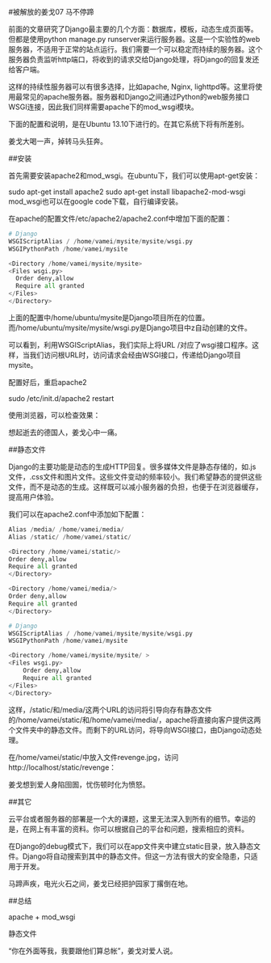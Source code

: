 #被解放的姜戈07 马不停蹄


 

前面的文章研究了Django最主要的几个方面：数据库，模板，动态生成页面等。但都是使用python manage.py runserver来运行服务器。这是一个实验性的web服务器，不适用于正常的站点运行。我们需要一个可以稳定而持续的服务器。这个服务器负责监听http端口，将收到的请求交给Django处理，将Django的回复发还给客户端。

这样的持续性服务器可以有很多选择，比如apache, Nginx, lighttpd等。这里将使用最常见的apache服务器。服务器和Django之间通过Python的web服务接口WSGI连接，因此我们同样需要apache下的mod_wsgi模块。

下面的配置和说明，是在Ubuntu 13.10下进行的。在其它系统下将有所差别。



 

姜戈大喝一声，掉转马头狂奔。 

 

##安装

首先需要安装apache2和mod_wsgi。在ubuntu下，我们可以使用apt-get安装：

sudo apt-get install apache2
sudo apt-get install libapache2-mod-wsgi
 mod_wsgi也可以在google code下载，自行编译安装。

 

在apache的配置文件/etc/apache2/apache2.conf中增加下面的配置： 

```python
# Django
WSGIScriptAlias / /home/vamei/mysite/mysite/wsgi.py
WSGIPythonPath /home/vamei/mysite

<Directory /home/vamei/mysite/mysite>
<Files wsgi.py>
  Order deny,allow
  Require all granted
</Files>
</Directory>
```
上面的配置中/home/ubuntu/mysite是Django项目所在的位置。而/home/ubuntu/mysite/mysite/wsgi.py是Django项目中z自动创建的文件。

可以看到，利用WSGIScriptAlias，我们实际上将URL /对应了wsgi接口程序。这样，当我们访问根URL时，访问请求会经由WSGI接口，传递给Django项目mysite。

 

配置好后，重启apache2

sudo /etc/init.d/apache2 restart
 

使用浏览器，可以检查效果：



 

想起逝去的德国人，姜戈心中一痛。

 

##静态文件

Django的主要功能是动态的生成HTTP回复。很多媒体文件是静态存储的，如.js文件，.css文件和图片文件。这些文件变动的频率较小。我们希望静态的提供这些文件，而不是动态的生成。这样既可以减小服务器的负担，也便于在浏览器缓存，提高用户体验。

 

我们可以在apache2.conf中添加如下配置：

```python
Alias /media/ /home/vamei/media/
Alias /static/ /home/vamei/static/

<Directory /home/vamei/static/>
Order deny,allow
Require all granted
</Directory>

<Directory /home/vamei/media/>
Order deny,allow
Require all granted
</Directory>

# Django
WSGIScriptAlias / /home/vamei/mysite/mysite/wsgi.py
WSGIPythonPath /home/vamei/mysite

<Directory /home/vamei/mysite/mysite/ >
<Files wsgi.py>
    Order deny,allow
    Require all granted
</Files>
</Directory>
```
这样，/static/和/media/这两个URL的访问将引导向存有静态文件的/home/vamei/static/和/home/vamei/media/，apache将直接向客户提供这两个文件夹中的静态文件。而剩下的URL访问，将导向WSGI接口，由Django动态处理。

 

在/home/vamei/static/中放入文件revenge.jpg，访问http://localhost/static/revenge：



 

姜戈想到爱人身陷囹圄，忧伤顿时化为愤怒。 

 

##其它

云平台或者服务器的部署是一个大的课题，这里无法深入到所有的细节。幸运的是，在网上有丰富的资料。你可以根据自己的平台和问题，搜索相应的资料。

在Django的debug模式下，我们可以在app文件夹中建立static目录，放入静态文件。Django将自动搜索到其中的静态文件。但这一方法有很大的安全隐患，只适用于开发。

 

马蹄声疾，电光火石之间，姜戈已经把护园家丁撂倒在地。

 

##总结

apache + mod_wsgi

静态文件

 

“你在外面等我，我要跟他们算总帐”，姜戈对爱人说。
